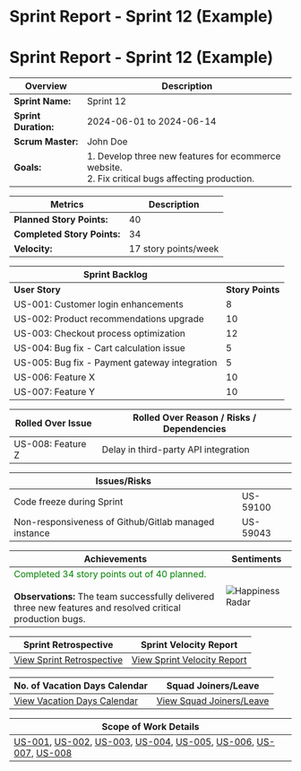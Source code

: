 # Sprint Report - Sprint 12 (Example)
# Sprint Report - Sprint 12 (Example)

| **Overview**         | Description                                                                                                     |
|----------------------|------------------------------------------------------------------------------------------------------|
| **Sprint Name:**     | Sprint 12                                                                                            |
| **Sprint Duration:** | 2024-06-01 to 2024-06-14                                                                             |
| **Scrum Master:**    | John Doe                                                                                             |
| **Goals:**           | 1. Develop three new features for ecommerce website. <br/> 2. Fix critical bugs affecting production. |

| **Metrics**          | Description          |
|----------------------|----------------------|
| **Planned Story Points:** | 40                   |
| **Completed Story Points:** | 34                   |
| **Velocity:**        | 17 story points/week |

| **Sprint Backlog**   |                                      |
|----------------------|--------------------------------------|
| **User Story**       | **Story Points** | **Status**       | **Notes**                        |
| US-001: Customer login enhancements | 8       | Completed        | Improved security measures      |
| US-002: Product recommendations upgrade | 10  | Completed        | Enhanced algorithm              |
| US-003: Checkout process optimization | 12    | Completed        | Reduced steps for faster checkout |
| US-004: Bug fix - Cart calculation issue | 5  | Completed        | Resolved issue causing incorrect totals |
| US-005: Bug fix - Payment gateway integration | 5 | Completed     | Fixed integration bugs         |
| US-006: Feature X     | 10               | Pending          | Design pending approval        |
| US-007: Feature Y     | 10               | In Progress      | Implementing UI enhancements   |

| **Rolled Over Issue** | **Rolled Over Reason / Risks / Dependencies** |
|-----------------------|---------------------------------------------|
| US-008: Feature Z     | Delay in third-party API integration         |


| **Issues/Risks**                                     |          |
|------------------------------------------------------|----------|
| Code freeze during Sprint                            | US-59100 |
| Non-responsiveness of Github/Gitlab managed instance | US-59043 |


| **Achievements**     | **Sentiments**                       |
|----------------------|--------------------------------------|
| <span style="color:green">Completed 34 story points out of 40 planned.</span> <br> <br> **Observations:** The team successfully delivered three new features and resolved critical production bugs. | ![Happiness Radar](link-to-image) |

| **Sprint Retrospective** | **Sprint Velocity Report** |
|--------------------------|----------------------------|
| [View Sprint Retrospective](link-to-retrospective) | [View Sprint Velocity Report](link-to-velocity-report) |

| **No. of Vacation Days Calendar** | **Squad Joiners/Leave** |
|----------------------------------|-------------------------|
| [View Vacation Days Calendar](link-to-calendar) | [View Squad Joiners/Leave](link-to-squad-details) |

| **Scope of Work Details** |
|---------------------------|
| [US-001](https://your-jira-domain.com/browse/US-001), [US-002](https://your-jira-domain.com/browse/US-002), [US-003](https://your-jira-domain.com/browse/US-003), [US-004](https://your-jira-domain.com/browse/US-004), [US-005](https://your-jira-domain.com/browse/US-005), [US-006](https://your-jira-domain.com/browse/US-006), [US-007](https://your-jira-domain.com/browse/US-007), [US-008](https://your-jira-domain.com/browse/US-008) |
